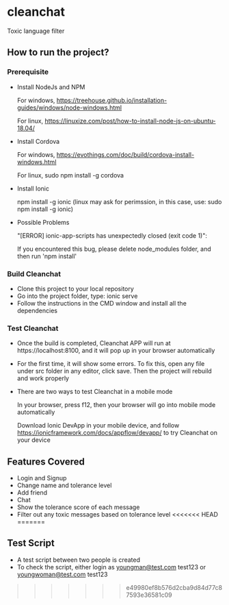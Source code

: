 # cleanchat
Toxic language filter

## How to run the project?

### Prerequisite
* Install NodeJs and NPM

   For windows, https://treehouse.github.io/installation-guides/windows/node-windows.html

   For linux, https://linuxize.com/post/how-to-install-node-js-on-ubuntu-18.04/

* Install Cordova

   For windows, https://evothings.com/doc/build/cordova-install-windows.html
   
   For linux, sudo npm install -g cordova

* Install Ionic

   npm install -g ionic (linux may ask for perimssion, in this case, use: sudo npm install -g ionic)
   
* Possible Problems

   "[ERROR] ionic-app-scripts has unexpectedly closed (exit code 1)": 
   
   If you encountered this bug, please delete node_modules folder, and then run 'npm install'

### Build Cleanchat
* Clone this project to your local repository
* Go into the project folder, type: ionic serve
* Follow the instructions in the CMD window and install all the dependencies 

### Test Cleanchat
* Once the build is completed, Cleanchat APP will run at https://localhost:8100, and it will pop up in your browser automatically
* For the first time, it will show some errors. To fix this, open any file under src folder in any editor, click save. Then the project
will rebuild and work properly
* There are two ways to test Cleanchat in a mobile mode

   In your browser, press f12, then your browser will go into mobile mode automatically
   
   Download Ionic DevApp in your mobile device, and follow https://ionicframework.com/docs/appflow/devapp/ to try Cleanchat on your device

## Features Covered
* Login and Signup
* Change name and tolerance level
* Add friend
* Chat
* Show the tolerance score of each message
* Filter out any toxic messages based on tolerance level
<<<<<<< HEAD
=======

## Test Script
* A test script between two people is created
* To check the script, either login as youngman@test.com test123 or youngwoman@test.com test123
>>>>>>> e49980ef8b576d2cba9d84d77c87593e36581c09
